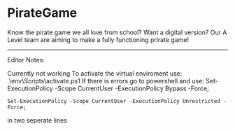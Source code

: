 # PirateGame
Know the pirate game we all love from school? Want a digital version?
Our A Level team are aiming to make a fully functioning prirate game!

---------------------------------------------------------------------
Editor Notes:


Currently not working
To activate the virtual enviroment use: .\env\Scripts\activate.ps1
If there is errors go to powershell and use:
    Set-ExecutionPolicy -Scope CurrentUser -ExecutionPolicy Bypass -Force;

    Set-ExecutionPolicy -Scope CurrentUser -ExecutionPolicy Unrestricted -Force;
in two seperate lines